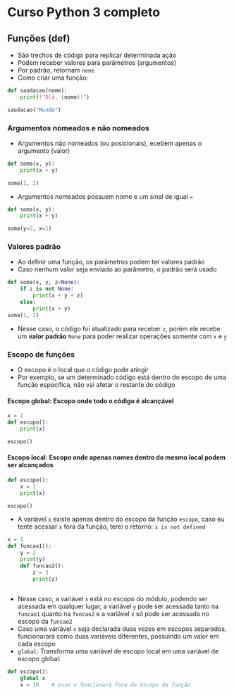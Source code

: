 # Curso Python 3 completo

## Funções (def)
- São trechos de código para replicar determinada ação
- Podem receber valores para parâmetros (argumentos)
- Por padrão, retornam `none`
- Como criar uma função:
```python
def saudacao(nome):
    print(f"Olá, {nome}!")

saudacao("Mundo")
```

### Argumentos nomeados e não nomeados
- Argumentos não nomeados (ou posicionais), ecebem apenas o argumento (valor)
```python
def soma(x, y):
    print(x + y)

soma(1, 2)
```

- Argumentos nomeados possuem nome e um sinal de igual `=`
```python
def soma(x, y):
    print(x + y)

soma(y=2, x=1)
```

### Valores padrão
- Ao definir uma função, os parâmetros podem ter valores padrão
- Caso nenhum valor seja enviado ao parâmetro, o padrão será usado
```python
def soma(x, y, z=None):
    if z is not None:
        print(x + y + z)
    else:
        print(x + y)
soma(1, 2)
```
- Nesse caso, o código foi atualizado para receber `z`, porém ele recebe um **valor padrão** `None` para poder realizar operações somente com `x` e `y`

### Escopo de funções
- O escopo é o local que o código pode atingir
- Por exemplo, se um determinado código está dentro do escopo de uma função específica, não vai afetar o restante do código
#### Escopo global: Escopo onde todo o código é alcançável
```python
x = 1
def escopo():
    print(x)

escopo()
```
#### Escopo local: Escopo onde apenas nomes dentro do mesmo local podem ser alcançados
```python
def escopo():
    x = 1
    print(x)

escopo()
```
- A variável `x` existe apenas dentro do escopo da função `escopo`, caso eu tente acessar `x` fora da função, terei o retorno: `x is not defined`

```python
x = 1
def funcao1():
    y = 2
    print(y)
    def funcao2():
        z = 3
        print(z)
    
```
- Nesse caso, a variável `x` está no escopo do módulo, podendo ser acessada em qualquer lugar, a variável `y` pode ser acessada tanto na `funcao1` quanto na `funcao2` e a variável `z` só pode ser acessada no escopo da `funcao2`
- Caso uma variável `x` seja declarada duas vezes em escopos separados, funcionarará como duas variáveis diferentes, possuindo um valor em cada escopo
- `global`: Transforma uma variável de escopo local em uma variável de escopo global:
```python
def escopo():
    global x
    x = 10    # esse x funcionará fora do escopo da função
```

